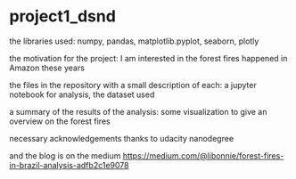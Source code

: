 # project1_dsnd
the libraries used:
numpy, pandas, matplotlib.pyplot, seaborn, plotly

the motivation for the project:
I am interested in the forest fires happened in Amazon these years

the files in the repository with a small description of each:
a jupyter notebook for analysis, the dataset used 

a summary of the results of the analysis:
some visualization to give an overview on the forest fires

necessary acknowledgements
thanks to udacity nanodegree

and the blog is on the medium https://medium.com/@libonnie/forest-fires-in-brazil-analysis-adfb2c1e9078
